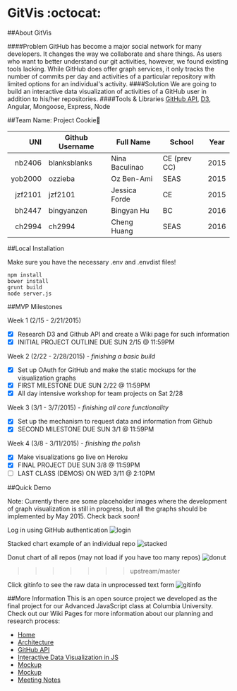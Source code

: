 # GitVis :octocat:

##About GitVis

####Problem
GitHub has become a major social network for many developers. It changes the way we collaborate and share things. As users who want to better understand our git activities, however, we found existing tools lacking. While GitHub does offer graph services, it only tracks the number of commits per day and activities of a particular repository with limited options for an individual's activity.
####Solution
We are going to build an interactive data visualization of activities of a GitHub user in addition to his/her repositories.
####Tools & Libraries
[GitHub API](https://developer.github.com/v3/), [D3](http://d3js.org/), Angular, Mongoose, Express, Node

##Team Name: Project Cookie:cookie:

| UNI      | Github Username  | Full Name      | School      | Year |
|---------:|------------------|----------------|-------------|------|
|  nb2406  | blanksblanks     | Nina Baculinao | CE (prev CC)| 2015 |
|  yob2000 | ozzieba          | Oz Ben-Ami     | SEAS        | 2015 |
|  jzf2101 | jzf2101          | Jessica Forde  | CE            |   2015   |
|  bh2447  | bingyanzen       | Bingyan Hu     | BC          | 2016 |
|  ch2994  | ch2994           | Cheng Huang    | SEAS        | 2016 |

##Local Installation

Make sure you have the necessary .env and .envdist files!

```shell
npm install
bower install
grunt build
node server.js
```

##MVP Milestones

Week 1 (2/15 - 2/21/2015)
- [x] Research D3 and Github API and create a Wiki page for such information
- [x] INITIAL PROJECT OUTLINE DUE SUN 2/15 @ 11:59PM

Week 2 (2/22 - 2/28/2015) - _finishing a basic build_
- [x] Set up OAuth for GitHub and make the static mockups for the visualization graphs
- [x] FIRST MILESTONE DUE SUN 2/22 @ 11:59PM
- [X] All day intensive workshop for team projects on Sat 2/28

Week 3 (3/1 - 3/7/2015) - _finishing all core functionality_
- [x] Set up the mechanism to request data and information from Github
- [X] SECOND MILESTONE DUE SUN 3/1 @ 11:59PM

Week 4 (3/8 - 3/11/2015) - _finishing the polish_
- [x] Make visualizations go live on Heroku
- [X] FINAL PROJECT DUE SUN 3/8 @ 11:59PM
- [ ] LAST CLASS (DEMOS) ON WED 3/11 @ 2:10PM

##Quick Demo

Note: Currently there are some placeholder images where the development of graph visualization is still in progress, but all the graphs should be implemented by May 2015. Check back soon!

Log in using GitHub authentication
![login](http://cl.ly/image/1T3f3c3p0z3L/Image%202015-03-24%20at%206.40.21%20PM.png)

Stacked chart example of an individual repo
![stacked](http://cl.ly/image/211o2E1Z3W0G/Image%202015-03-24%20at%206.42.27%20PM.png)

Donut chart of all repos (may not load if you have too many repos)
![donut](http://cl.ly/image/052e0q3A2B00/Image%202015-03-24%20at%206.43.29%20PM.png)
>>>>>>> upstream/master

Click gitinfo to see the raw data in unprocessed text form
![gitinfo](http://cl.ly/image/0c0M1G0m060U/Image%202015-03-24%20at%206.41.21%20PM.png)

##More Information
This is an open source project we developed as the final project for our Advanced JavaScript class at Columbia University. Check out our Wiki Pages for more information about our planning and research process:
* [Home](https://github.com/blanksblanks/project-cookie/wiki)
* [Architecture](https://github.com/blanksblanks/project-cookie/wiki/Architecture)
* [GitHub API](https://github.com/blanksblanks/project-cookie/wiki/GitHub-API)
* [Interactive Data Visualization in JS](https://github.com/blanksblanks/project-cookie/wiki/Interactive-Data-Visualization-in-JS)
* [Mockup](https://github.com/blanksblanks/project-cookie/wiki/Mockup)
* [Mockup](https://github.com/blanksblanks/project-cookie/wiki/Mockup)
* [Meeting Notes](https://github.com/blanksblanks/project-cookie/wiki/Notes-from-Meeting-with-Lev-(2-18-15))
